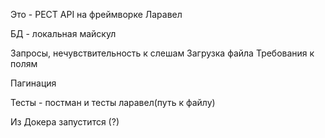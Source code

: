 Это - РЕСТ API на фреймворке Ларавел

БД - локальная майскул

Запросы, нечувствительность к слешам
Загрузка файла
Требования к полям

Пагинация

Тесты - постман и тесты ларавел(путь к файлу)

Из Докера запустится (?)
